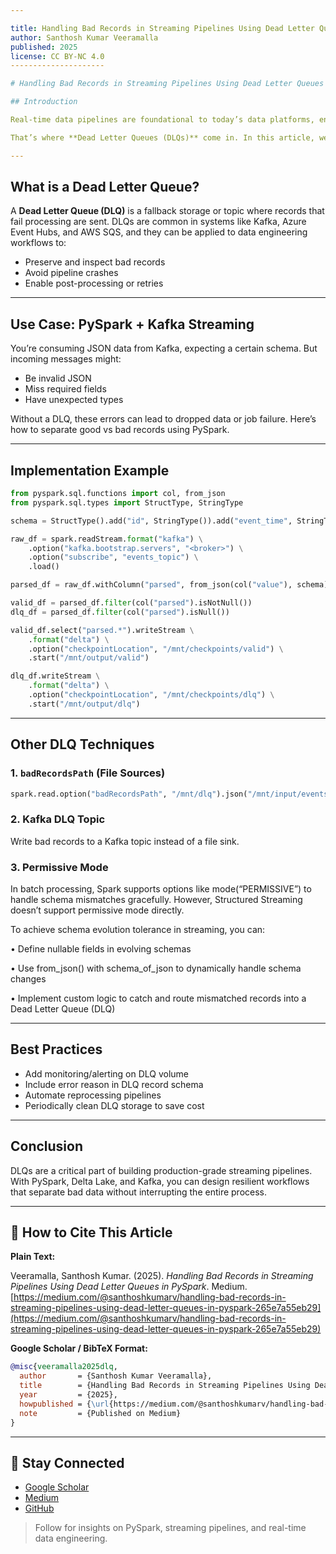 ```yaml
---

title: Handling Bad Records in Streaming Pipelines Using Dead Letter Queues in PySpark
author: Santhosh Kumar Veeramalla
published: 2025
license: CC BY-NC 4.0
---------------------

# Handling Bad Records in Streaming Pipelines Using Dead Letter Queues in PySpark

## Introduction

Real-time data pipelines are foundational to today’s data platforms, enabling rapid analytics and data-driven decisions. However, real-world data is messy — malformed, incomplete, or schema-breaking records can disrupt your pipeline.

That’s where **Dead Letter Queues (DLQs)** come in. In this article, we’ll explore how to implement DLQs in **PySpark Structured Streaming** to isolate bad records and ensure pipeline resilience.

---
```


## What is a Dead Letter Queue?

A **Dead Letter Queue (DLQ)** is a fallback storage or topic where records that fail processing are sent. DLQs are common in systems like Kafka, Azure Event Hubs, and AWS SQS, and they can be applied to data engineering workflows to:

* Preserve and inspect bad records
* Avoid pipeline crashes
* Enable post-processing or retries

---

## Use Case: PySpark + Kafka Streaming

You’re consuming JSON data from Kafka, expecting a certain schema. But incoming messages might:

* Be invalid JSON
* Miss required fields
* Have unexpected types

Without a DLQ, these errors can lead to dropped data or job failure. Here’s how to separate good vs bad records using PySpark.

---

## Implementation Example

```python
from pyspark.sql.functions import col, from_json
from pyspark.sql.types import StructType, StringType

schema = StructType().add("id", StringType()).add("event_time", StringType())

raw_df = spark.readStream.format("kafka") \
    .option("kafka.bootstrap.servers", "<broker>") \
    .option("subscribe", "events_topic") \
    .load()

parsed_df = raw_df.withColumn("parsed", from_json(col("value"), schema))

valid_df = parsed_df.filter(col("parsed").isNotNull())
dlq_df = parsed_df.filter(col("parsed").isNull())

valid_df.select("parsed.*").writeStream \
    .format("delta") \
    .option("checkpointLocation", "/mnt/checkpoints/valid") \
    .start("/mnt/output/valid")

dlq_df.writeStream \
    .format("delta") \
    .option("checkpointLocation", "/mnt/checkpoints/dlq") \
    .start("/mnt/output/dlq")
```

---

## Other DLQ Techniques

### 1. `badRecordsPath` (File Sources)

```python
spark.read.option("badRecordsPath", "/mnt/dlq").json("/mnt/input/events")
```

### 2. Kafka DLQ Topic

Write bad records to a Kafka topic instead of a file sink.

### 3. Permissive Mode

In batch processing, Spark supports options like mode(“PERMISSIVE”) to handle schema mismatches gracefully. However, Structured Streaming doesn’t support permissive mode directly.

To achieve schema evolution tolerance in streaming, you can:

• Define nullable fields in evolving schemas

• Use from_json() with schema_of_json to dynamically handle schema changes

• Implement custom logic to catch and route mismatched records into a Dead Letter Queue (DLQ)

---

## Best Practices

* Add monitoring/alerting on DLQ volume
* Include error reason in DLQ record schema
* Automate reprocessing pipelines
* Periodically clean DLQ storage to save cost

---

## Conclusion

DLQs are a critical part of building production-grade streaming pipelines. With PySpark, Delta Lake, and Kafka, you can design resilient workflows that separate bad data without interrupting the entire process.

---

## 📖 How to Cite This Article

**Plain Text:**

Veeramalla, Santhosh Kumar. (2025). *Handling Bad Records in Streaming Pipelines Using Dead Letter Queues in PySpark*. Medium.
[https://medium.com/@santhoshkumarv/handling-bad-records-in-streaming-pipelines-using-dead-letter-queues-in-pyspark-265e7a55eb29](https://medium.com/@santhoshkumarv/handling-bad-records-in-streaming-pipelines-using-dead-letter-queues-in-pyspark-265e7a55eb29)

**Google Scholar / BibTeX Format:**

```bibtex
@misc{veeramalla2025dlq,
  author       = {Santhosh Kumar Veeramalla},
  title        = {Handling Bad Records in Streaming Pipelines Using Dead Letter Queues in PySpark},
  year         = {2025},
  howpublished = {\url{https://medium.com/@santhoshkumarv/handling-bad-records-in-streaming-pipelines-using-dead-letter-queues-in-pyspark-265e7a55eb29}},
  note         = {Published on Medium}
}
```

---

## 🔗 Stay Connected

* [Google Scholar]()
* [Medium](https://medium.com/@santhoshkumarv)
* [GitHub](https://github.com/veersan)

> Follow for insights on PySpark, streaming pipelines, and real-time data engineering.
